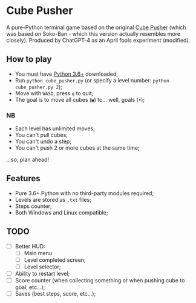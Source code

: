 # Cube Pusher

A pure-Python terminal game based on the original [Cube Pusher](https://idowngames.com/cube-pusher) (which was based on Soko-Ban - which this version actually resembles more closely). Produced by ChatGPT-4 as an April fools experiment (modified).

## How to play

- You must have [Python 3.6+](https://python.org) downloaded;
- Run `python cube_pusher.py` (or specify a level number: `python cube_pusher.py 2`);
- Move with `WASD`, press `q` to quit;
- The goal is to move all cubes (`▣`) to... well, goals (`•`);

### NB

- Each level has unlimited moves;
- You can't pull cubes;
- You can't undo a step;
- You can't push 2 or more cubes at the same time;

...so, plan ahead!

## Features

- Pure 3.6+ Python with no third-party modules required;
- Levels are stored as `.txt` files;
- Steps counter;
- Both Windows and Linux compatible;

## TODO

- [ ] Better HUD:
  - [ ] Main menu
  - [ ] Level completed screen;
  - [ ] Level selector;
- [ ] Ability to restart level;
- [ ] Score counter (when collecting something or when pushing cube to goal, etc...);
- [ ] Saves (best steps, score, etc...);
